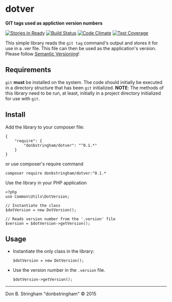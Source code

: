 # dotver

**GIT tags used as appliction version numbers**

[![Stories in Ready](https://badge.waffle.io/donbstringham/d3x.png?label=ready&title=Ready)](https://waffle.io/donbstringham/dot-version)
[![Build Status](https://travis-ci.org/donbstringham/dotver.svg)](https://travis-ci.org/donbstringham/dotver)
[![Code Climate](https://codeclimate.com/repos/555f6342e30ba04f7c006ce7/badges/1f82d19b99ce8820cfb7/gpa.svg)](https://codeclimate.com/repos/555f6342e30ba04f7c006ce7/feed)
[![Test Coverage](https://codeclimate.com/repos/555f6342e30ba04f7c006ce7/badges/1f82d19b99ce8820cfb7/coverage.svg)](https://codeclimate.com/repos/555f6342e30ba04f7c006ce7/coverage)

This simple library reads the `git tag` command's output and stores it for use in a .ver file.  This file can then be used as the application's version.  Please follow [Semantic Versioning](http://semver.org/)! 

## Requirements

`git` **must** be installed on the system.  The code should initially be executed in a directory structure that has been `git` initialized. **NOTE**: The methods of this library need to be run, at least, initially in a project directory initialized for use with `git`.

## Install

Add the library to your composer file:

```
{
	"require": {
		"donbstringham/dotver": "^0.1.*"
	}
}
```

or use composer's require command

```
composer require donbstringham/dotver:^0.1.*
```
    
Use the library in your PHP application

```
<?php
use Common\Utils\DotVersion;

// Instantiate the class
$dotVersion = new DotVersion();

// Reads version number from the '.version' file
$version = $dotVersion->getVersion();
```
     
## Usage

- Instantiate the only class in the library:

	``` $dotVersion = new DotVersion(); ```

- Use the version number in the `.version` file.

	``` $dotVersion->getVersion(); ```
	
---
	
Don B. Stringham "donbstringham" © 2015
